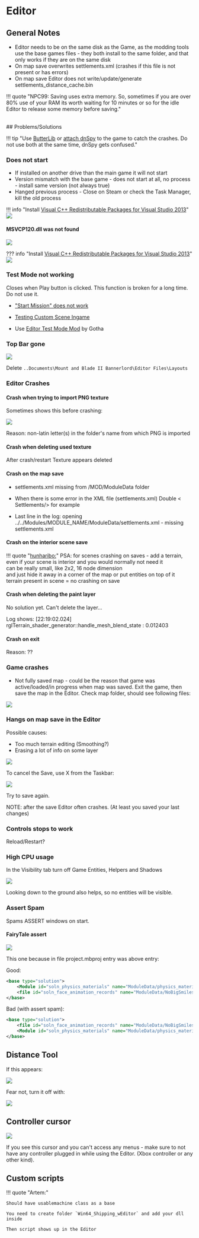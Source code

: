 # Editor



## General Notes

- Editor needs to be on the same disk as the Game, as the modding tools use the base games files - they both install to the same folder, and that only works if they are on the same disk
- On map save overwrites settlements.xml (crashes if this file is not present or has errors)
- On map save Editor does not write/update/generate settlements_distance_cache.bin

!!! quote "NPC99: Saving uses extra memory. So, sometimes if you are over 80% use of your RAM its worth waiting for 10 minutes or so for the idle Editor to release some memory before saving."



<br>
## Problems/Solutions


!!! tip "Use [ButterLib](/modules/mods_for_devs) or [attach dnSpy](/resources/dnspy) to the game to catch the crashes. Do not use both at the same time, dnSpy gets confused."

### Does not start

- If installed on another drive than the main game it will not start
- Version mismatch with the base game - does not start at all, no process - install same version (not always true)
- Hanged previous process - Close on Steam or check the Task Manager, kill the old process

!!! info "Install [Visual C++ Redistributable Packages for Visual Studio 2013](https://www.microsoft.com/en-us/download/details.aspx?id=40784)"
    ![](/pics/2504280817.png)


#### MSVCP120.dll was not found

![](/pics/2403231933.png)

??? info "Install [Visual C++ Redistributable Packages for Visual Studio 2013](https://www.microsoft.com/en-us/download/details.aspx?id=40784)"
    ![](/pics/2504280817.png)


### Test Mode not working

Closes when Play button is clicked. This function is broken for a long time. Do not use it.

* ["Start Mission" does not work](https://forums.taleworlds.com/index.php?threads/v1-2-7-test-function-in-scene-creator-start-mission-dont-work.460937/)
* [Testing Custom Scene Ingame](https://docs.google.com/document/d/1Rwsd9pdv5QA5s3K4oOuJX16_K9A5NaoWh0p78IcUi1w/edit?tab=t.0)

* Use [Editor Test Mode Mod](/editor/editor_test_mode_mod/) by Gotha


### Top Bar gone

![](/pics/2411250838.png)

Delete `..Documents\Mount and Blade II Bannerlord\Editor Files\Layouts`

### Editor Crashes

#### Crash when trying to import PNG texture

Sometimes shows this before crashing:

![](/pics/2408301318.png)

Reason: non-latin letter(s) in the folder's name from which PNG is imported


#### Crash when deleting used texture

After crash/restart Texture appears deleted

#### Crash on the map save

- settlements.xml missing from /MOD/ModuleData folder

- When there is some error in the XML file (settlements.xml)
    Double < Settlements/> for example

- Last line in the log: opening ../../Modules/MODULE_NAME/ModuleData/settlements.xml - missing settlements.xml

#### Crash on the interior scene save

!!! quote "[hunharibo:](https://discord.com/channels/411286129317249035/761302555308720148/1202691179896897536)"
    PSA: for scenes crashing on saves - add a terrain, even if your scene is interior and you would normally not need it<br>
    can be really small, like 2x2, 16 node dimension<br>
    and just hide it away in a corner of the map or put entities on top of it<br>
    terrain present in scene = no crashing on save

#### Crash when deleting the paint layer

No solution yet. Can't delete the layer...

Log shows: [22:19:02.024] rglTerrain_shader_generator::handle_mesh_blend_state : 0.012403

#### Crash on exit

Reason: ??

### Game crashes

- Not fully saved map - could be the reason that game was active/loaded/in progress when map was saved. Exit the game, then save the map in the Editor. Check map folder, should see following files:

![](/pics/VYlzH6c.png)


### Hangs on map save in the Editor

Possible causes:

- Too much terrain editing (Smoothing?)
- Erasing a lot of info on some layer

![](/pics/MMmqYCn.png)

To cancel the Save, use X from the Taskbar:

![](/pics/qOfC2xV.png)

Try to save again.

NOTE: after the save Editor often crashes. (At least you saved your last changes)


### Controls stops to work

Reload/Restart?


### High CPU usage

In the Visibility tab turn off Game Entities, Helpers and Shadows

![](/pics/B6B7BMC.png)

Looking down to the ground also helps, so no entities will be visible.


### Assert Spam

Spams ASSERT windows on start.

#### FairyTale assert

![](/pics/2404120847.jpg)

This one because in file project.mbproj <file> entry was above <Module> entry:

Good:

``` xml
<base type="solution">
    <Module id="soln_physics_materials" name="ModuleData/physics_materials.xml" type="physics_material"/>
    <file id="soln_face_animation_records" name="ModuleData/NoBigSmiles.xml" type="face_animation_record" />
</base>
```

Bad (with assert spam):

``` xml
<base type="solution">
    <file id="soln_face_animation_records" name="ModuleData/NoBigSmiles.xml" type="face_animation_record" />
    <Module id="soln_physics_materials" name="ModuleData/physics_materials.xml" type="physics_material"/>
</base>
```

## Distance Tool

If this appears:

![](/pics/2504280827.png)

Fear not, turn it off with:

![](/pics/2504280828.png)

## Controller cursor

![](/pics/2402110846.png)

If you see this cursor and you can't access any menus - make sure to not have any controller plugged in while using the Editor. (Xbox controller or any other kind).


## Custom scripts

!!! quote "Artem:"

    Should have usablemachine class as a base

    You need to create folder `Win64_Shipping_wEditor` and add your dll inside

    Then script shows up in the Editor

